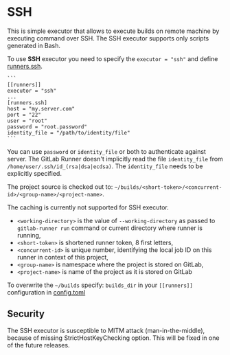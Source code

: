 # SSH

This is simple executor that allows to execute builds on remote machine by executing command over SSH.
The SSH executor supports only scripts generated in Bash.

To use **SSH** executor you need to specify the `executor = "ssh"` and define
[runners.ssh](https://gitlab.com/gitlab-org/gitlab-ci-multi-runner/blob/master/docs/configuration/advanced-configuration.md#the-runnersssh-section).

    ```
    [[runners]]
    executor = "ssh"
    ...
    [runners.ssh]
    host = "my.server.com"
    port = "22"
    user = "root"
    password = "root.password"
    identity_file = "/path/to/identity/file"
    ```

You can use `password` or `identity_file` or both to authenticate against server.
The GitLab Runner doesn't implicitly read the file `identity_file` from `/home/user/.ssh/id_(rsa|dsa|ecdsa)`.
The `identity_file` needs to be explicitly specified.

The project source is checked out to:
`~/builds/<short-token>/<concurrent-id>/<group-name>/<project-name>`.

The caching is currently not supported for SSH executor.

* `<working-directory>` is the value of `--working-directory` as passed to `gitlab-runner run` command or
current directory where runner is running,
* `<short-token>` is shortened runner token, 8 first letters,
* `<concurrent-id>` is unique number, identifying the local job ID on this runner in context of this project,
* `<group-name>` is namespace where the project is stored on GitLab,
* `<project-name>` is name of the project as it is stored on GitLab

To overwrite the `~/builds` specify:
`builds_dir` in your `[[runners]]` configuration in [config.toml](../configuration/advanced_configuration.md)

## Security

The SSH executor is susceptible to MITM attack (man-in-the-middle), because of missing StrictHostKeyChecking option.
This will be fixed in one of the future releases.
